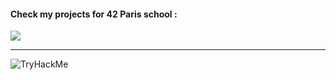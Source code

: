 #### Check my projects for 42 Paris school :

[![](https://user-images.githubusercontent.com/91064070/147281451-3d9d4c4e-9a56-4f4e-8682-e2df9c15944a.png)](https://github.com/ThePush/42_cursus)

***

<img src="https://tryhackme-badges.s3.amazonaws.com/Gits.png" alt="TryHackMe">
